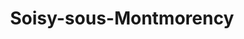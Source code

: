 ---
title: Soisy-sous-Montmorency
url: /soisy-sous-montmorency/
latitude: 48.991
longitude: 2.29
---